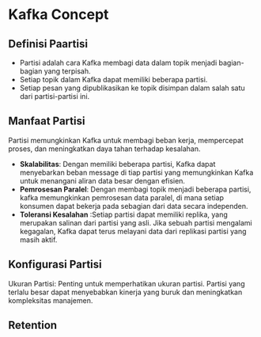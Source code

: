 # Kafka Concept 
## Definisi Paartisi 
- Partisi adalah cara Kafka membagi data dalam topik menjadi bagian-bagian yang terpisah.
- Setiap topik dalam Kafka dapat memiliki beberapa partisi. 
- Setiap pesan yang dipublikasikan ke topik disimpan dalam salah satu dari partisi-partisi ini.

## Manfaat Partisi
Partisi memungkinkan Kafka untuk membagi beban kerja, mempercepat proses, dan meningkatkan daya tahan terhadap kesalahan.
- **Skalabilitas**: Dengan memiliki beberapa partisi, Kafka dapat menyebarkan beban message di tiap partisi yang memungkinkan Kafka untuk menangani aliran data besar dengan efisien.
- **Pemrosesan Paralel**: Dengan membagi topik menjadi beberapa partisi, kafka memungkinkan pemrosesan data paralel, di mana setiap konsumen dapat bekerja pada sebagian dari data secara independen.
- **Toleransi Kesalahan** :Setiap partisi dapat memiliki replika, yang merupakan salinan dari partisi yang asli. Jika sebuah partisi mengalami kegagalan, Kafka dapat terus melayani data dari replikasi partisi yang masih aktif.

## Konfigurasi Partisi
Ukuran Partisi: Penting untuk memperhatikan ukuran partisi. Partisi yang terlalu besar dapat menyebabkan kinerja yang buruk dan meningkatkan kompleksitas manajemen. 

## Retention
